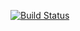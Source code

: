 [![Build Status](https://travis-ci.org/woodyyan/zuociapi.svg?branch=develop)](https://travis-ci.org/woodyyan/zuociapi)